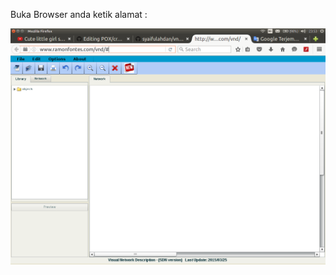 


Buka Browser anda ketik alamat : 

![alt tag](https://github.com/syaifulahdan/POX/blob/master/vnd/image/Screenshot%20from%202016-04-12%2023:53:02.png)
